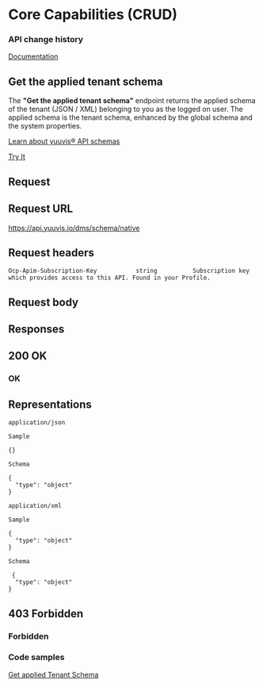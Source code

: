 # Core Capabilities (CRUD)

### API change history

[Documentation](https://yuuvis.io/how-to)


## Get the applied tenant schema

The **"Get the applied tenant schema"** endpoint returns the applied schema of the tenant (JSON / XML) belonging to you as the logged on user. The applied schema is the tenant schema, enhanced by the global schema and the system properties.

[Learn about yuuvis® API schemas](https://yuuvis.io/how-to/schema)

[Try It](https://yuuvis.io/docs/services/yuuvis-dms-core/operations/get-dms-schema-native/console)

## Request

## Request URL

https://api.yuuvis.io/dms/schema/native


## Request headers

```
Ocp-Apim-Subscription-Key           string          Subscription key which provides access to this API. Found in your Profile.
```

## Request body

## Responses

## 200 OK

### OK


## Representations

`application/json`

```
Sample

{}

Schema

{
  "type": "object"
}
```

`application/xml`

```
Sample

{
  "type": "object"
}

Schema

 {
  "type": "object"
}

```

## 403 Forbidden

### Forbidden

### Code samples

[Get applied Tenant Schema](./Get-Tenant-Schema-Applied.py)